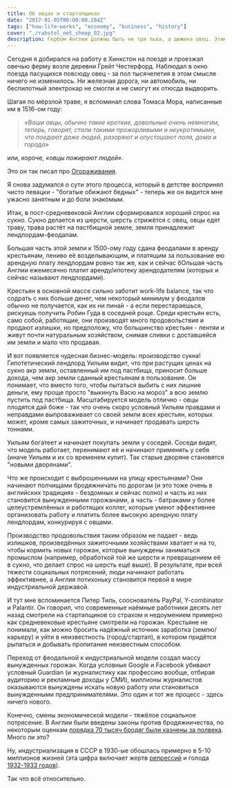 ```yaml
---
title: Об овцах и стартапщиках
date: "2017-01-05T00:00:00.284Z"
tags: ["how-life-works", "economy", "business", "history"]
cover: "./rabstol_net_sheep_02.jpg"
description: Гербом Англии должны быть не три льва, а дюжина овец. Этим кротким созданиям она во-многом обязана своей индустриальной мощью, позволившей ей так вырваться вперед в общественном и экономическом развитии.
---
```


<!-- Cover: http://www.rabstol.net/uploads/gallery/main/515/rabstol_net_sheep_02.jpg -->

Сегодня я добирался на работу в Хинкстон на поезде и проезжал овечью ферму возле деревни Грейт Честерфорд.
Наблюдал в окно поезда пасущихся повсюду овец - за пол тысячелетия в этом смысле ничего не изменилось.
Ни железная дорога, ни автомобиль, ни беспилотный электрокар не смогли и не смогут их отюсда выдворить.

Шагая по мёрзлой траве, я вспоминал слова Томаса Мора, написанные им в 1516-ом году:

>_«Ваши овцы, обычно такие кроткие, довольные очень немногим, теперь, говорят, стали такими прожорливыми
  и неукротимыми, что поедают даже людей, разоряют и опустошают поля, дома и города»_

или, короче, _«овцы пожирают людей»_.

Это он так писал про <a href="https://en.wikipedia.org/wiki/Enclosure">Огораживания</a>.


Я снова задумался о сути этого процесса, который в детстве воспринял чисто левацки - "богатые обижают бедных" -
  теперь же он видится мне ужасно занятным и до боли знакомым.

Итак, в пост-средневековой Англии сформировался хороший спрос на сукно. Сукно делается из шерсти, шерсть
  стрижётся с овец, овцы едят траву, трава растёт на пастбищной земле, земля принадлежит лендлордам-феодалам.

Большая часть этой земли к 1500-ому году сдана феодалами в аренду крестьянам, лениво её возделывающим, и платящим
  за пользование ею арендную плату лендлордам ровно так же, как и сейчас бОльшая часть Англии ежемесячно платит
  аренду/ипотеку арендодателям (которых и сейчас называют лендлордами).

Крестьян в основной массе сильно заботит work-life balance, так что содрать с них больше денег, чем
  некоторый минимум у феодалов обычно не получается, как их ни пинай - а если перестараешься, рискуешь
  получить Робин Гуда в соседней роще. Среди крестьян есть, само собой, работящие, они производят много
  продовольствия и продают излишки, но предположу, что большинство крестьян - лентяи и живут почти
  натуральным хозяйством, снимая сливки с доставшейся им земли и мало что продавая.

И вот появляется чудесная бизнес-модель: производство сукна! Гипотетический лендлорд Уильям видит, что при
  растущих ценах на сукно акр земли, оставленный им под пастбища, приносит больше дохода, чем акр земли сданный
  крестьянам в пользование. Он понимает, что вместо того, чтобы пытаться выбить с них лишние деньги, ему
  проще просто "выкинуть Васю на мороз" а всю землю пустить под пастбища. Масштабируется модель отлично -
  овцы плодятся дай боже - так что очень скоро условный Уильям правдами и неправдами выпроваживает со своей
  земли всех крестьян, которых может, кроме самых зажиточных, и начинает продавать шерсть тоннами.

Уильям богатеет и начинает покупать земли у соседей. Соседи видят, что модель работает, перенимают её и
  начинают применять у себя (иначе Уильям и их со временем купит). Так старые дворяне становятся "новыми дворянами".

Что же происходит с выброшенными на улицу крестьянами? Они начинают полчищами бродяжничать по дорогам (и это
  тоже очень в английских традициях - бездомных и сейчас полно) и часть из них становится вынужденными
  горожанами, а часть - батраками у более целеустремлённых и работящих коллег, которые умеют эффективнее
  организовать работу и платить более высокую арендную плату лендлордам, конкурируя с овцами.

Производство продовольствия таким образом не падает - ведь излишков, произведённых зажиточными хозяйствами
  хватает и на то, чтобы кормить новых горожан, которые вынуждены заниматься промыслом (например, обработкой
  той же шерсти и превращением её в сукно, что делает спрос на шерсть ещё выше). В результате, при всей тяжести
  социальных потрясений, люди начинают работать эффективнее, а Англия потихоньку становится первой в мире
  индустриальной державой.

И тут мне вспоминается Питер Тиль, сооснователь PayPal, Y-combinator и Palantir. Он говорил, что
  современные наёмные работники десять лет назад смотрели на стартапщиков со страхом и недоумением примерно как
  средневековые крестьяне смотрели на горожан. Крестьяне не понимали, как можно бросить надёжный источник
  заработка (землю/карьеру) и уйти в неизвестность (город/стартап), в котором придётся рыпаться и добывать
  пропитание неизвестным способом.

Переход от феодальной к индустриальной модели создал массу вынужденных горожан. Когда условные Google и
  Facebook убивают условный Guardian (и журналистику как профессию вообще, отбирая аудиторию и рекламные
  доходы у СМИ), миллионы журналистов оказываются вынуждены искать новую работу или становиться вынужденными
  предпринимателями. Это один и тот же процесс - здесь ничего нового.

Конечно, смены экономической модели - тяжёлое социальное потрясение. В Англии были введены законы против
  бродяжничества, по некоторым оценкам
  <a href="http://hist-world.com/istoriya-srednikh-vekov-v-xvii/120-ogorazhivaniya-i-ikh-posledstviya-v-anglii-v-16v.html">порядка 70 тысяч бродяг были казнены за полвека</a>. Много ли это?

Ну, индустриализация в СССР в 1930-ые обошлась примерно в 5-10 миллионов жизней
  (эта цифра включает жертв <a href="https://ru.wikipedia.org/wiki/%D0%A1%D1%82%D0%B0%D0%BB%D0%B8%D0%BD%D1%81%D0%BA%D0%B8%D0%B5_%D1%80%D0%B5%D0%BF%D1%80%D0%B5%D1%81%D1%81%D0%B8%D0%B8">репрессий</a> и
  голода <a href="https://ru.wikipedia.org/wiki/%D0%93%D0%BE%D0%BB%D0%BE%D0%B4_%D0%B2_%D0%A1%D0%A1%D0%A1%D0%A0_(1932%E2%80%941933)">1932-1933 годов</a>).

Так что всё относительно.

